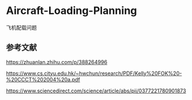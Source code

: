# Aircraft-Loading-Planning
飞机配载问题

## 参考文献
https://zhuanlan.zhihu.com/p/388264996

https://www.cs.cityu.edu.hk/~hwchun/research/PDF/Kelly%20FOK%20-%20CCCT%202004%20a.pdf

https://www.sciencedirect.com/science/article/abs/pii/0377221780901873
